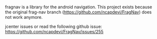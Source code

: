 fragnav is a library for the android navigation.
This project exists because the original frag-nav branch (https://github.com/ncapdevi/FragNav) does not work anymore.

jcenter issues or read the following github issue: https://github.com/ncapdevi/FragNav/issues/255
